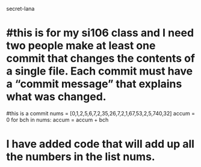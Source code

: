 secret-lana

#this is for my si106 class and I need two people make at least one commit that changes the contents of a single file. Each commit must have a “commit message” that explains what was changed.
===========
#this is a commit 
nums = [0,1,2,5,6,7,2,35,26,7,2,1,67,53,2,5,740,32]
accum = 0
for bch in nums:
  accum = accum + bch

# I have added code that will add up all the numbers in the list nums.
